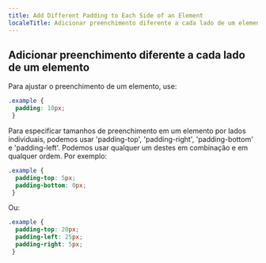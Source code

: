 ```yaml
---
title: Add Different Padding to Each Side of an Element
localeTitle: Adicionar preenchimento diferente a cada lado de um elemento
---
```

## Adicionar preenchimento diferente a cada lado de um elemento

Para ajustar o preenchimento de um elemento, use:

```css
.example { 
  padding: 10px; 
 } 
```

Para especificar tamanhos de preenchimento em um elemento por lados individuais, podemos usar 'padding-top', 'padding-right', 'padding-bottom' e 'padding-left'. Podemos usar qualquer um destes em combinação e em qualquer ordem. Por exemplo:

```css
.example { 
  padding-top: 5px; 
  padding-bottom: 0px; 
 } 
```

Ou:

```css
.example { 
  padding-top: 20px; 
  padding-left: 25px; 
  padding-right: 5px; 
 } 

```